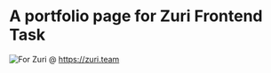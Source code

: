 # A portfolio page for Zuri Frontend Task

![For Zuri](https://res.cloudinary.com/zuri-team/image/upload/zuriboard/tenant-logo/ms5faj5pae6nd03wazk1.png) @ https://zuri.team
